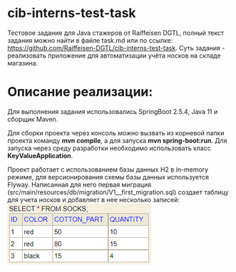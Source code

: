 # cib-interns-test-task
Тестовое задание для Java стажеров от  Raiffeisen DGTL, полный текст задания можно найти в файле task.md или по ссылке: https://github.com/Raiffeisen-DGTL/cib-interns-test-task.
Суть задания - реализовать приложение для автоматизации учёта носков на складе магазина.
# Описание реализации:
Для выполнения задания использовались SpringBoot 2.5.4, Java 11 и сборщик Maven.

Для сборки проекта через консоль можно вызвать из корневой папки проекта команду **mvn compile**, а для запуска **mvn spring-boot:run**. Для запуска через среду разработки необходимо использовать класс **KeyValueApplication**.

Проект работает с использованием базы данных H2 в in-memory режиме, для версионирования схемы базы данных используется Flyway. Написанная для него первая миграция (src/main/resources/db/migration/V1__first_migration.sql) создает таблицу для учета носков и добавляет в нее несколько записей:
![](https://github.com/devkabezrooki/cib-interns-test-task/blob/main/db.png)
